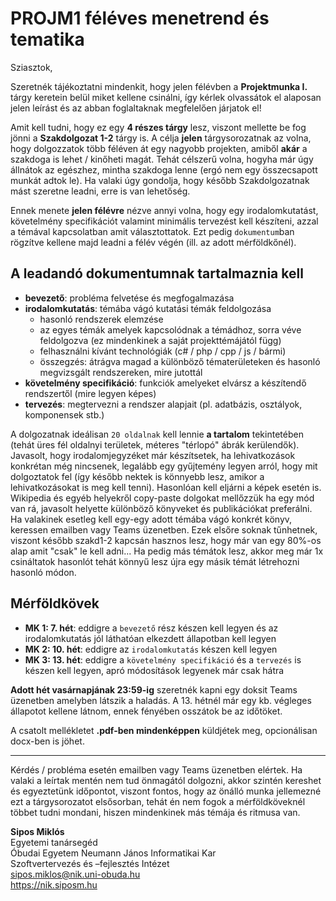 # PROJM1 féléves menetrend és tematika
Sziasztok,

Szeretnék tájékoztatni mindenkit, hogy jelen félévben a **Projektmunka I.** tárgy keretein belül miket kellene csinálni, így kérlek olvassátok el alaposan jelen leírást és az abban foglaltaknak megfelelően járjatok el!

Amit kell tudni, hogy ez egy **4 részes tárgy** lesz, viszont mellette be fog jönni a **Szakdolgozat 1-2** tárgy is. A célja **jelen** tárgysorozatnak az volna, hogy dolgozzatok több féléven át egy nagyobb projekten, amiből **akár** a szakdoga is lehet / kinőheti magát. Tehát célszerű volna, hogyha már úgy állnátok az egészhez, mintha szakdoga lenne (ergó nem egy összecsapott munkát adtok le). Ha valaki úgy gondolja, hogy később Szakdolgozatnak mást szeretne leadni, erre is van lehetőség.

Ennek menete **jelen félévre** nézve annyi volna, hogy egy irodalomkutatást, követelmény specifikációt valamint minimális tervezést kell készíteni, azzal a témával kapcsolatban amit választottatok. Ezt pedig `dokumentum`ban rögzítve kellene majd leadni a félév végén (ill. az adott mérföldkőnél).

## A leadandó dokumentumnak tartalmaznia kell
- **bevezető**: probléma felvetése és megfogalmazása
- **irodalomkutatás**: témába vágó kutatási témák feldolgozása
    - hasonló rendszerek elemzése
    - az egyes témák amelyek kapcsolódnak a témádhoz, sorra véve feldolgozva (ez mindenkinek a saját projekttémájától függ)
    - felhasználni kívánt technológiák (c# / php / cpp / js / bármi)
    - összegzés: átrágva magad a különböző tématerületeken és hasonló megvizsgált rendszereken, mire jutottál
- **követelmény specifikáció**: funkciók amelyeket elvársz a készítendő rendszertől (mire legyen képes)
- **tervezés**: megtervezni a rendszer alapjait (pl. adatbázis, osztályok, komponensek stb.)

A dolgozatnak ideálisan `20 oldalnak` kell lennie **a tartalom** tekintetében (tehát üres fél oldalnyi területek, méteres "térlopó" ábrák kerülendők). Javasolt, hogy irodalomjegyzéket már készítsetek, ha lehivatkozások konkrétan még nincsenek, legalább egy gyűjtemény legyen arról, hogy mit dolgoztatok fel (így később nektek is könnyebb lesz, amikor a lehivatkozásokat is meg kell tenni). Hasonlóan kell eljárni a képek esetén is. Wikipedia és egyéb helyekről copy-paste dolgokat mellőzzük ha egy mód van rá, javasolt helyette különböző könyveket és publikációkat preferálni. Ha valakinek esetleg kell egy-egy adott témába vágó konkrét könyv, keressen emailben vagy Teams üzenetben. Ezek elsőre soknak tűnhetnek, viszont később szakd1-2 kapcsán hasznos lesz, hogy már van egy 80%-os alap amit "csak" le kell adni... Ha pedig más témátok lesz, akkor meg már 1x csináltatok hasonlót tehát könnyű lesz újra egy másik témát létrehozni hasonló módon.

## Mérföldkövek
- **MK 1: 7. hét**: eddigre a `bevezető` rész készen kell legyen és az irodalomkutatás jól láthatóan elkezdett állapotban kell legyen
- **MK 2: 10. hét**: eddigre az `irodalomkutatás` készen kell legyen
- **MK 3: 13. hét**: eddigre a `követelmény specifikáció` és a `tervezés` is készen kell legyen, apró módosítások legyenek már csak hátra

**Adott hét vasárnapjának 23:59-ig** szeretnék kapni egy doksit Teams üzenetben amelyben látszik a haladás. A 13. hétnél már egy kb. végleges állapotot kellene látnom, ennek fényében osszátok be az időtöket.

A csatolt mellékletet **.pdf-ben mindenképpen** küldjétek meg, opcionálisan docx-ben is jöhet.

---

Kérdés / probléma esetén emailben vagy Teams üzenetben elértek. Ha valaki a leírtak mentén nem tud önmagától dolgozni, akkor szintén kereshet és egyeztetünk időpontot, viszont fontos, hogy az önálló munka jellemezné ezt a tárgysorozatot elsősorban, tehát én nem fogok a mérföldköveknél többet tudni mondani, hiszen mindenkinek más témája és ritmusa van.

**Sipos Miklós**\
Egyetemi tanársegéd\
Óbudai Egyetem Neumann János Informatikai Kar\
Szoftvertervezés és –fejlesztés Intézet\
sipos.miklos@nik.uni-obuda.hu\
https://nik.siposm.hu